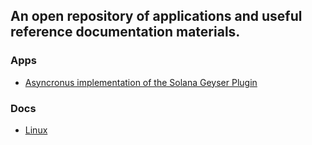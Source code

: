## An open repository of applications and useful reference documentation materials. 
### Apps
* [Asyncronus implementation of the Solana Geyser Plugin](solana/plugin)

### Docs
* [Linux](https://github.com/andreimontchik/public/wiki/linux)
